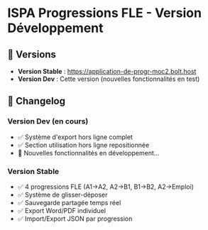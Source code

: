 # ISPA Progressions FLE - Version Développement

## 🚀 Versions

- **Version Stable** : https://application-de-progr-moc2.bolt.host
- **Version Dev** : Cette version (nouvelles fonctionnalités en test)

## 📝 Changelog

### Version Dev (en cours)
- ✅ Système d'export hors ligne complet
- ✅ Section utilisation hors ligne repositionnée
- 🔄 Nouvelles fonctionnalités en développement...

### Version Stable
- ✅ 4 progressions FLE (A1→A2, A2→B1, B1→B2, A2→Emploi)
- ✅ Système de glisser-déposer
- ✅ Sauvegarde partagée temps réel
- ✅ Export Word/PDF individuel
- ✅ Import/Export JSON par progression
